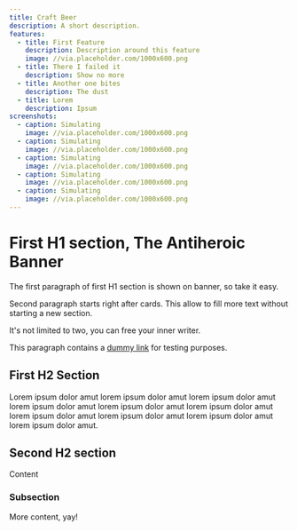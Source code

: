 ```yaml
---
title: Craft Beer
description: A short description.
features:
  - title: First Feature
    description: Description around this feature
    image: //via.placeholder.com/1000x600.png
  - title: There I failed it
    description: Show no more
  - title: Another one bites
    description: The dust
  - title: Lorem
    description: Ipsum
screenshots:
  - caption: Simulating
    image: //via.placeholder.com/1000x600.png
  - caption: Simulating
    image: //via.placeholder.com/1000x600.png
  - caption: Simulating
    image: //via.placeholder.com/1000x600.png
  - caption: Simulating
    image: //via.placeholder.com/1000x600.png
  - caption: Simulating
    image: //via.placeholder.com/1000x600.png
---
```


# First H1 section, The Antiheroic Banner
The first paragraph of first H1 section is shown on banner, so take it easy.

Second paragraph starts right after cards.
This allow to fill more text without starting a new section.

It's not limited to two, you can free your inner writer.

This paragraph contains a [dummy link](#) for testing purposes.

## First H2 Section

Lorem ipsum dolor amut lorem ipsum dolor amut lorem ipsum dolor amut lorem ipsum dolor amut lorem ipsum dolor amut lorem ipsum dolor amut lorem ipsum dolor amut lorem ipsum dolor amut lorem ipsum dolor amut lorem ipsum dolor amut.

## Second H2 section
Content

### Subsection
More content, yay!
